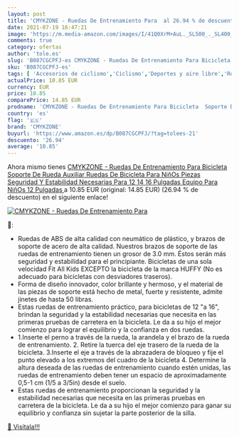 ```yaml
---
layout: post
title: 'CMYKZONE - Ruedas De Entrenamiento Para  al 26.94 % de descuento'
date: 2021-07-19 16:47:21
image: 'https://m.media-amazon.com/images/I/41Q0XrM+AuL._SL500_._SL400_.jpg'
comments: true
category: ofertas
author: 'tole.es'
slug: 'B087CGCPFJ-es CMYKZONE - Ruedas De Entrenamiento Para Bicicleta Soporte...'
sku: 'B087CGCPFJ-es'
tags: [ 'Accesorios de ciclismo','Ciclismo','Deportes y aire libre','Ropa y equipo para deportes','Ruedines para bicicletas','bicicleta','cmykzone', ]
actualPrice: 10.85 EUR
currency: EUR
price: 10.85
comparePrice: 14.85 EUR
prodname: 'CMYKZONE - Ruedas De Entrenamiento Para Bicicleta  Soporte De Rueda Auxiliar Ruedas De Bicicleta Para NiñOs Piezas Seguridad Y Estabilidad Necesarias Para 12 14 16 Pulgadas Equipo Para NiñOs  12 Pulgadas '
country: 'es'
flag: '🇪🇸'
brand: 'CMYKZONE'
buyurl: 'https://www.amazon.es/dp/B087CGCPFJ/?tag=tolees-21'
descuento: '26.94'
average: '10.85'
---
```


Ahora mismo tienes [CMYKZONE - Ruedas De Entrenamiento Para Bicicleta  Soporte De Rueda Auxiliar Ruedas De Bicicleta Para NiñOs Piezas Seguridad Y Estabilidad Necesarias Para 12 14 16 Pulgadas Equipo Para NiñOs  12 Pulgadas ](https://www.amazon.es/dp/B087CGCPFJ/?tag=tolees-21) a 10.85 EUR (original: 14.85 EUR) (26.94 %  de descuento) en el siguiente enlace!

[![CMYKZONE - Ruedas De Entrenamiento Para ](https://m.media-amazon.com/images/I/41Q0XrM+AuL._SL500_._SL400_.jpg)](https://www.amazon.es/dp/B087CGCPFJ/?tag=tolees-21)

🔎:

- Ruedas de ABS de alta calidad con neumático de plástico, y brazos de soporte de acero de alta calidad. Nuestros brazos de soporte de las ruedas de entrenamiento tienen un grosor de 3.0 mm. Éstos serán más seguridad y estabilidad para el principiante. Bicicletas de una sola velocidad Fit All Kids EXCEPTO la bicicleta de la marca HUFFY (No es adecuado para bicicletas con desviadores traseros).
- Forma de diseño innovador, color brillante y hermoso, y el material de las piezas de soporte está hecho de metal, fuerte y resistente, admite jinetes de hasta 50 libras.
- Estas ruedas de entrenamiento práctico, para bicicletas de 12 "a 16", brindan la seguridad y la estabilidad necesarias que necesita en las primeras pruebas de carretera en la bicicleta. Le da a su hijo el mejor comienzo para lograr el equilibrio y la confianza en dos ruedas.
- 1.Inserte el perno a través de la rueda, la arandela y el brazo de la rueda de entrenamiento. 2. Retire la tuerca del eje trasero de la rueda de la bicicleta. 3.Inserte el eje a través de la abrazadera de bloqueo y fije el punto elevado a los extremos del cuadro de la bicicleta 4. Determine la altura deseada de las ruedas de entrenamiento cuando estén unidas, las ruedas de entrenamiento deben tener un espacio de aproximadamente 0,5-1 cm (1/5 a 3/5in) desde el suelo.
- Estas ruedas de entrenamiento proporcionan la seguridad y la estabilidad necesarias que necesita en las primeras pruebas en carretera de la bicicleta. Le da a su hijo el mejor comienzo para ganar su equilibrio y confianza sin sujetar la parte posterior de la silla.

[🛒 Visítala!!!](https://www.amazon.es/dp/B087CGCPFJ/?tag=tolees-21)
